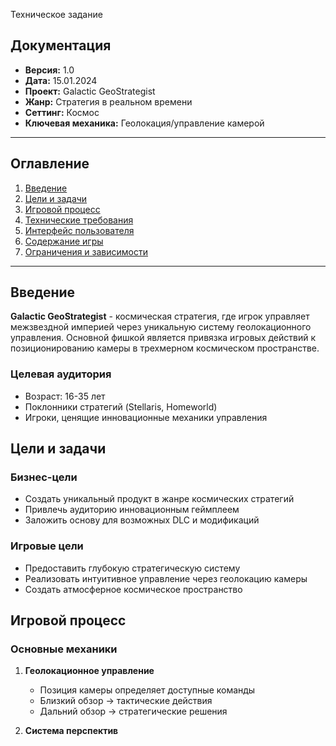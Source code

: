 Техническое задание
## Документация
- **Версия:** 1.0
- **Дата:** 15.01.2024
- **Проект:** Galactic GeoStrategist
- **Жанр:** Стратегия в реальном времени
- **Сеттинг:** Космос
- **Ключевая механика:** Геолокация/управление камерой

---

## Оглавление
1. [Введение](#введение)
2. [Цели и задачи](#цели-и-задачи)
3. [Игровой процесс](#игровой-процесс)
4. [Технические требования](#технические-требования)
5. [Интерфейс пользователя](#интерфейс-пользователя)
6. [Содержание игры](#содержание-игры)
7. [Ограничения и зависимости](#ограничения-и-зависимости)

---

## Введение

**Galactic GeoStrategist** - космическая стратегия, где игрок управляет межзвездной империей через уникальную систему геолокационного управления. Основной фишкой является привязка игровых действий к позиционированию камеры в трехмерном космическом пространстве.

### Целевая аудитория
- Возраст: 16-35 лет
- Поклонники стратегий (Stellaris, Homeworld)
- Игроки, ценящие инновационные механики управления

## Цели и задачи

### Бизнес-цели
- Создать уникальный продукт в жанре космических стратегий
- Привлечь аудиторию инновационным геймплеем
- Заложить основу для возможных DLC и модификаций

### Игровые цели
- Предоставить глубокую стратегическую систему
- Реализовать интуитивное управление через геолокацию камеры
- Создать атмосферное космическое пространство

## Игровой процесс

### Основные механики
1. **Геолокационное управление**
   - Позиция камеры определяет доступные команды
   - Близкий обзор → тактические действия
   - Дальний обзор → стратегические решения

2. **Система перспектив**
